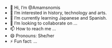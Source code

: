 - 👋 Hi, I’m @Amamsnomis
- 👀 I’m interested in history, technology and arts.
- 🌱 I’m currently learning Japanese and Spanish.
- 💞️ I’m looking to collaborate on ...
- 📫 How to reach me ...
- 😄 Pronouns: She/her
- ⚡ Fun fact: ...

<!---
Amamsnomis/Amamsnomis is a ✨ special ✨ repository because its `README.md` (this file) appears on your GitHub profile.
You can click the Preview link to take a look at your changes.
--->
